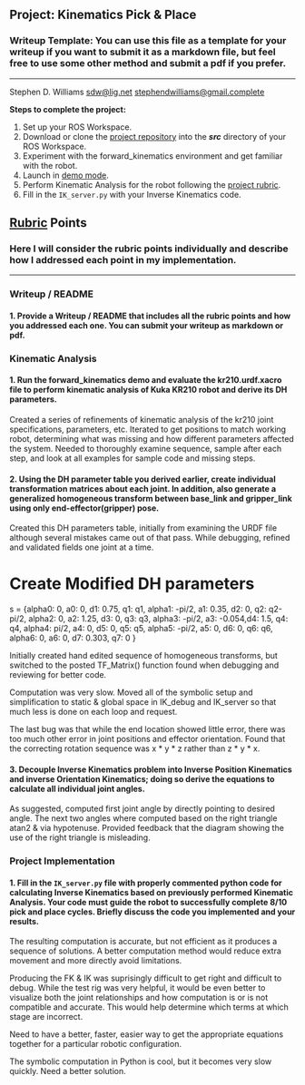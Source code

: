 ## Project: Kinematics Pick & Place
### Writeup Template: You can use this file as a template for your writeup if you want to submit it as a markdown file, but feel free to use some other method and submit a pdf if you prefer.

---
Stephen D. Williams sdw@lig.net stephendwilliams@gmail.complete

**Steps to complete the project:**  


1. Set up your ROS Workspace.
2. Download or clone the [project repository](https://github.com/udacity/RoboND-Kinematics-Project) into the ***src*** directory of your ROS Workspace.  
3. Experiment with the forward_kinematics environment and get familiar with the robot.
4. Launch in [demo mode](https://classroom.udacity.com/nanodegrees/nd209/parts/7b2fd2d7-e181-401e-977a-6158c77bf816/modules/8855de3f-2897-46c3-a805-628b5ecf045b/lessons/91d017b1-4493-4522-ad52-04a74a01094c/concepts/ae64bb91-e8c4-44c9-adbe-798e8f688193).
5. Perform Kinematic Analysis for the robot following the [project rubric](https://review.udacity.com/#!/rubrics/972/view).
6. Fill in the `IK_server.py` with your Inverse Kinematics code. 


[//]: # (Image References)

[image1]: ./misc_images/misc1.png
[image2]: ./misc_images/misc3.png
[image3]: ./misc_images/misc2.png

## [Rubric](https://review.udacity.com/#!/rubrics/972/view) Points
### Here I will consider the rubric points individually and describe how I addressed each point in my implementation.  

---
### Writeup / README

#### 1. Provide a Writeup / README that includes all the rubric points and how you addressed each one.  You can submit your writeup as markdown or pdf.  


### Kinematic Analysis
#### 1. Run the forward_kinematics demo and evaluate the kr210.urdf.xacro file to perform kinematic analysis of Kuka KR210 robot and derive its DH parameters.

Created a series of refinements of kinematic analysis of the kr210 joint
specifications, parameters, etc. Iterated to get positions to match working
robot, determining what was missing and how different parameters affected the
system. Needed to thoroughly examine sequence, sample after each step, and look
at all examples for sample code and missing steps.

#### 2. Using the DH parameter table you derived earlier, create individual transformation matrices about each joint. In addition, also generate a generalized homogeneous transform between base_link and gripper_link using only end-effector(gripper) pose.

Created this DH parameters table, initially from examining the URDF file
although several mistakes came out of that pass. While debugging, refined and
validated fields one joint at a time.

# Create Modified DH parameters
s = {alpha0: 0,      a0: 0,     d1: 0.75,    q1: q1,
     alpha1: -pi/2,  a1: 0.35,  d2: 0,       q2: q2-pi/2,
     alpha2: 0,      a2: 1.25,  d3: 0,       q3: q3,
     alpha3: -pi/2,  a3: -0.054,d4: 1.5,     q4: q4,
     alpha4:  pi/2,  a4: 0,     d5: 0,       q5: q5,
     alpha5: -pi/2,  a5: 0,     d6: 0,       q6: q6,
     alpha6: 0,      a6: 0,     d7: 0.303, q7: 0
}

Initially created hand edited sequence of homogeneous transforms, but switched
to the posted TF_Matrix() function found when debugging and reviewing for better code.

Computation was very slow. Moved all of the symbolic setup and simplification to
static & global space in IK_debug and IK_server so that much less is done on
each loop and request.

The last bug was that while the end location showed little error, there was too
much other error in joint positions and effector orientation. Found that the
correcting rotation sequence was x * y * z rather than z * y * x.

#### 3. Decouple Inverse Kinematics problem into Inverse Position Kinematics and inverse Orientation Kinematics; doing so derive the equations to calculate all individual joint angles.

As suggested, computed first joint angle by directly pointing to desired angle.
The next two angles where computed based on the right triangle atan2 & via
hypotenuse. Provided feedback that the diagram showing the use of the right
triangle is misleading.

### Project Implementation

#### 1. Fill in the `IK_server.py` file with properly commented python code for calculating Inverse Kinematics based on previously performed Kinematic Analysis. Your code must guide the robot to successfully complete 8/10 pick and place cycles. Briefly discuss the code you implemented and your results. 

The resulting computation is accurate, but not efficient as it produces a
sequence of solutions. A better computation method would reduce extra movement
and more directly avoid limitations.

Producing the FK & IK was suprisingly difficult to get right and difficult to
debug. While the test rig was very helpful, it would be even better to visualize
both the joint relationships and how computation is or is not compatible and
accurate.  This would help determine which terms at which stage are incorrect.

Need to have a better, faster, easier way to get the appropriate equations
together for a particular robotic configuration.

The symbolic computation in Python is cool, but it becomes very slow quickly.
Need a better solution.

